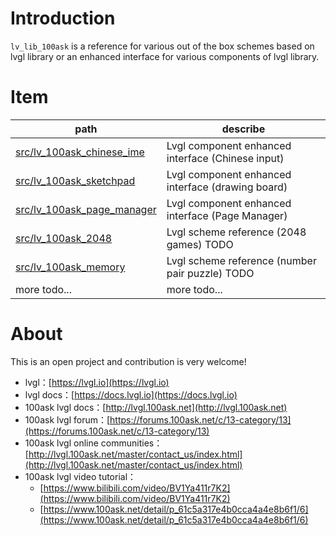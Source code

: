 
# Introduction
`lv_lib_100ask` is a reference for various out of the box schemes based on lvgl library or an enhanced interface for various components of lvgl library.

# Item
|  path   | describe  |
|  ----  | ----  |
| [src/lv_100ask_chinese_ime](src/lv_100ask_chinese_ime/README_zh.md) | Lvgl component enhanced interface (Chinese input) |
| [src/lv_100ask_sketchpad](src/lv_100ask_sketchpad/README_zh.md) | Lvgl component enhanced interface (drawing board) |
| [src/lv_100ask_page_manager](src/lv_100ask_page_manager/README_zh.md) | Lvgl component enhanced interface (Page Manager) |
| [src/lv_100ask_2048](src/lv_100ask_2048/README_zh.md) | Lvgl scheme reference (2048 games) TODO |
| [src/lv_100ask_memory](src/lv_100ask_memory/README_zh.md) | Lvgl scheme reference (number pair puzzle) TODO |
| more todo...  | more todo... |


# About
This is an open project and contribution is very welcome!

- lvgl：[https://lvgl.io](https://lvgl.io)
- lvgl docs：[https://docs.lvgl.io](https://docs.lvgl.io)
- 100ask lvgl docs：[http://lvgl.100ask.net](http://lvgl.100ask.net)
- 100ask lvgl forum：[https://forums.100ask.net/c/13-category/13](https://forums.100ask.net/c/13-category/13)
- 100ask lvgl online communities：[http://lvgl.100ask.net/master/contact_us/index.html](http://lvgl.100ask.net/master/contact_us/index.html)
- 100ask lvgl video tutorial：
    - [https://www.bilibili.com/video/BV1Ya411r7K2](https://www.bilibili.com/video/BV1Ya411r7K2)
    - [https://www.100ask.net/detail/p_61c5a317e4b0cca4a4e8b6f1/6](https://www.100ask.net/detail/p_61c5a317e4b0cca4a4e8b6f1/6)
